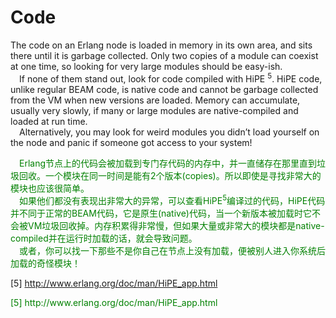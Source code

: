 # Code
The code on an Erlang node is loaded in memory in its own area, and sits there until it is
garbage collected. Only two copies of a module can coexist at one time, so looking for very
large modules should be easy-ish.<br>
&emsp;If none of them stand out, look for code compiled with HiPE <sup>5</sup>. HiPE code, unlike
regular BEAM code, is native code and cannot be garbage collected from the VM when
new versions are loaded. Memory can accumulate, usually very slowly, if many or large
modules are native-compiled and loaded at run time.<br>
&emsp;Alternatively, you may look for weird modules you didn’t load yourself on the node and panic if someone got access to your system!

<p></p> <font color="green">
&emsp;Erlang节点上的代码会被加载到专门存代码的内存中，并一直储存在那里直到垃圾回收。一个模块在同一时间是能有2个版本(copies)。所以即使是寻找非常大的模块也应该很简单。<br>
&emsp;如果他们都没有表现出非常大的异常，可以查看HiPE<sup>5</sup>编译过的代码，HiPE代码并不同于正常的BEAM代码，它是原生(native)代码，当一个新版本被加载时它不会被VM垃圾回收掉。内存积累得非常慢，但如果大量或非常大的模块都是native-compiled并在运行时加载的话，就会导致问题。<br>
&emsp;或者，你可以找一下那些不是你自己在节点上没有加载，便被别人进入你系统后加载的奇怪模块！
</font> <p></p>



[5] http://www.erlang.org/doc/man/HiPE_app.html<br>


<p></p> <font color="green">
[5] http://www.erlang.org/doc/man/HiPE_app.html<br>
</font> <p></p>
